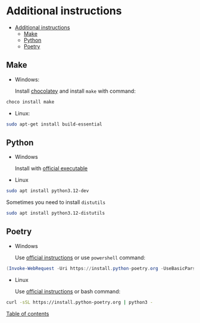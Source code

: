 # Additional instructions

- [Additional instructions](#additional-instructions)
  - [Make](#make)
  - [Python](#python)
  - [Poetry](#poetry)

## Make

- Windows:

    Install [chocolatey](https://chocolatey.org/install) and install `make` with command:

```powershell
choco install make
```

- Linux:

```bash
sudo apt-get install build-essential
```

## Python

- Windows

    Install with [official executable](https://www.python.org/downloads/)

- Linux

```bash
sudo apt install python3.12-dev
```

Sometimes you need to install `distutils`

```bash
sudo apt install python3.12-distutils
```

## Poetry

- Windows

    Use [official instructions](https://python-poetry.org/docs/#windows-powershell-install-instructions) or use `powershell` command:

```powershell
(Invoke-WebRequest -Uri https://install.python-poetry.org -UseBasicParsing).Content | py -
```

- Linux

    Use [official instructions](https://python-poetry.org/docs/#installing-with-the-official-installer) or bash command:

```bash
curl -sSL https://install.python-poetry.org | python3 -
```

[Table of contents](#table-of-contents)
